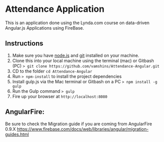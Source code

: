 # Attendance Application
This is an application done using the Lynda.com course on data-driven Angular.js Applications using FireBase.

## Instructions
1. Make sure you have [node.js](http://nodejs.org/) and [git](http://git-scm.com/) installed on your machine.
2. Clone this into your local machine using the terminal (mac) or Gitbash (PC) `> git clone https://github.com/vamshins/Attendance-Angular.git`
3. CD to the folder `cd Attendance-Angular`
4. Run `> npm-install` to install the project dependencies
5. Install gulp.js via the Mac terminal or Gitbash on a PC `> npm install -g gulp`
5. Run the Gulp command `> gulp`
6. Fire up your browser at `http://localhost:8080`

AngularFire:
------
Be sure to check the Migration guide if you are coming from AngularFire 0.9.X
https://www.firebase.com/docs/web/libraries/angular/migration-guides.html
